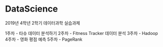 # DataScience
2019년 4학년 2학기 데이터과학 실습과제

1주차 - 타슈 데이터 분석하기
2주차 - Fitness Tracker 데이터 분석
3주차 - Hadoop
4주차 - 영화 평점 예측
5주차 - PageRank
